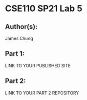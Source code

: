 # CSE110 SP21 Lab 5

## Author(s):
James Chung

## Part 1:

LINK TO YOUR PUBLISHED SITE

## Part 2:

LINK TO YOUR PART 2 REPOSITORY